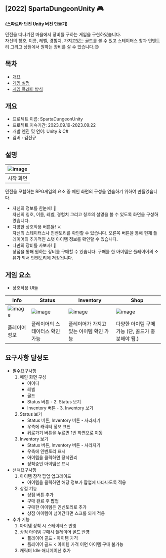 <h2>[2022] SpartaDungeonUnity 🎮</h2>

**(스파르타 던전 Unity 버전 만들기)**

던전을 떠나기전 마을에서 장비를 구하는 게임을 구현하였습니다.<br> 자신의 칭호, 이름, 레벨, 경험치, 가지고있는 골드를 볼 수 있고 스테이터스 창과 인벤토리 그리고 상점에서 원하는 장비를 살 수 있습니다.😊
</div>

## 목차
  - [개요](#개요) 
  - [게임 설명](#게임-설명)
  - [게임 플레이 방식](#게임-플레이-방식)

## 개요
- 프로젝트 이름: SpartaDungeonUnity
- 프로젝트 지속기간: 2023.09.19-2023.09.22
- 개발 엔진 및 언어: Unity & C#
- 멤버 : 김진규
## 설명
|![image](https://github.com/kjg5370/SpartaDungeonUnity/assets/105926662/cd9d5fd4-e17d-46dc-8848-a26bcaac2ffe)
|:---:|
|시작 화면|

던전을 모험하는 RPG게임의 요소 중 메인 화면의 구성을 연습하기 위하여 만들었습니다.<br>
- 자신의 정보를 한눈에! 🦉<br>
자신의 칭호, 이름, 레벨, 경험치 그리고 칭호의 설명을 볼 수 있도록 화면을 구성하였습니다.
- 다양한 상호작용 버튼들! ⚔️<br>
자신의 스테이터스나 인벤토리를 확인할 수 있습니다. 오른쪽 버튼을 통해 현재 플레이어의 추가적인 스탯 아이템 정보를 확인할 수 있습니다.
- 나만의 장비를 사보자! 💎<br>
상점을 통해 원하는 장비를 구매할 수 있습니다. 구매를 한 아이템은 플레이어의 소유가 되서 인벤토리에 저장됩니다.

## 게임 요소
- 상호작용 UI들

|Info|Status|Inventory|Shop|
|---|---|---|---|
|![image](https://github.com/kjg5370/SpartaDungeonUnity/assets/105926662/34ad4e04-e394-43a6-8d66-d5046696ab72)|![image](https://github.com/kjg5370/SpartaDungeonUnity/assets/105926662/e5ea3d31-03a5-47fa-b723-aecea63e0511)|![image](https://github.com/kjg5370/SpartaDungeonUnity/assets/105926662/eb85ba7f-1412-4fee-bd45-afc1e539aacb)|![image](https://github.com/kjg5370/SpartaDungeonUnity/assets/105926662/ae9fdf08-c08f-4253-ade9-7e38d43da41f)|
|플레이어 정보|플레이어의 스테이터스 확인 가능|플레이어가 가지고 있는 아이템 확인 가능|다양한 아이템 구매 가능 (단, 골드가 충분해야 됨.)

## 요구사항 달성도
- 필수요구사항
   1. 메인 화면 구성
      - 아이디
      - 레벨
      - 골드
      - Status 버튼  - 2. Status 보기
      - Inventory 버튼  - 3. Inventory 보기
   2. Status 보기
      - Status 버튼, Inventory 버튼 - 사라지기
      - 우측에 캐릭터 정보 표현
      - 뒤로가기 버튼을 누르면 1번 화면으로 이동
   3. Inventory 보기
      - Status 버튼, Inventory 버튼 - 사라지기
      - 우측에 인벤토리 표시
      - 아이템을 클릭하면 장착관리
      - 장착중인 아이템은 표시
- 선택요구사항
   1. 아이템 장착 팝업 업그레이드
      - 아이템을 클릭하면 해당 정보가 팝업에 나타나도록 적용
   2. 상점 기능
      - 상점 버튼 추가
      - 구매 완료 후 팝업
      - 구매한 아이템은 인벤토리로 추가
      - 상점 아이템이 넘어간다면 스크롤 되게 적용
- 추가 기능
   1. 아이템 장착 시 스테이터스 반영
   2. 상점 아이템 구매시 플레이어 골드 반영
      - 플레이어 골드 - 아이템 가격
      - 플레이어 골드 < 아이템 가격 이면 아이템 구매 불가능
   3. 캐릭터 Idle 애니메이션 추가
